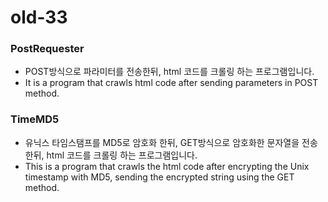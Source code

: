 # old-33
### PostRequester   
- POST방식으로 파라미터를 전송한뒤, html 코드를 크롤링 하는 프로그램입니다.   
- It is a program that crawls html code after sending parameters in POST method.   

### TimeMD5
- 유닉스 타임스탬프를 MD5로 암호화 한뒤, GET방식으로 암호화한 문자열을 전송한뒤, html 코드를 크롤링 하는 프로그램입니다.    
- This is a program that crawls the html code after encrypting the Unix timestamp with MD5, sending the encrypted string using the GET method.
